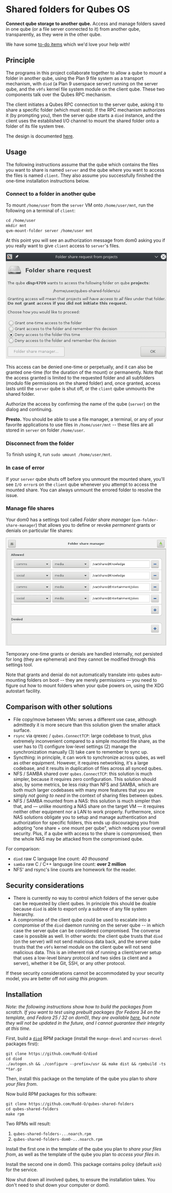 # Shared folders for Qubes OS

**Connect qube storage to another qube.**  Access and manage folders
saved in one qube (or a file server connected to it) from another
qube, transparently, as they were in the other qube.

We have some [to-do items](./TODO.md) which we'd love your help with!

## Principle

The programs in this project collaborate together to allow a qube
to *mount* a folder in another qube, using the Plan 9 file system
as a transport mechanism, with `diod` (a Plan 9 userspace server)
running on the server qube, and the `v9fs` kernel file system module
on the client qube.  These two components talk over the Qubes RPC
mechanism.

The client initiates a Qubes RPC connection to the server qube,
asking it to share a specific folder (which must exist).  If the RPC
mechanism authorizes it (by prompting you), then the server qube
starts a `diod` instance, and the client uses the established I/O
channel to mount the shared folder onto a folder of its file system
tree.

The design is documented [here](./doc/authorization-design.md).

## Usage

The following instructions assume that the qube which contains the
files you want to share is named `server` and the qube where you
want to access the files is named `client`.  They also assume you
successfully finished the one-time installation instructions below.

### Connect to a folder in another qube

To mount `/home/user` from the `server` VM onto `/home/user/mnt`,
run the following on a terminal of `client`:

```
cd /home/user
mkdir mnt
qvm-mount-folder server /home/user mnt
```

At this point you will see an authorization message from dom0 asking
you if you really want to give `client` access to `server`'s files.

![Authorization dialog example](./doc/auth-dialog.png)

This access can be denied one-time or perpetually, and it can also
be granted one-time (for the duration of the mount) or permanently.
Note that the access granted is limited to the requested folder and
all subfolders (modulo file permissions on the shared folder) and,
once granted, access lasts until the `server` qube is shut off, or
the `client` qube unmounts the shared folder.

Authorize the access by confirming the name of the qube (`server`) on
the dialog and continuing.

**Presto.**  You should be able to use a file manager, a terminal, or
any of your favorite applications to use files in `/home/user/mnt`
-- these files are all stored in `server` on folder `/home/user`.

### Disconnect from the folder

To finish using it, run `sudo umount /home/user/mnt`.

### In case of error

If your `server` qube shuts off before you unmount the mounted share,
you'll see `I/O error`s on the `client` qube whenever you attempt
to access the mounted share.  You can always unmount the errored
folder to resolve the issue.

### Manage file shares

Your dom0 has a settings tool called *Folder share manager*
(`qvm-folder-share-manager`) that allows you to define or revoke
*permanent* grants or denials on particular file shares:

![Authorization dialog example](./doc/folder-share-manager.png)

Temporary one-time grants or denials are handled internally, not
persisted for long (they are ephemeral) and they cannot be modified
through this settings tool.

Note that grants and denial do not automatically translate into
qubes auto-mounting folders on boot -- they are merely permissions
— you need to figure out how to mount folders when your qube powers
on, using the XDG autostart facility.

## Comparison with other solutions

* File copy/move between VMs: serves a different use case, although
  admittedly it is more secure than this solution given the smaller
  attack surface.
* `rsync` via qrexec / `qubes.ConnectTCP`: large codebase to trust,
  plus extremely inconvenient compared to a simple mounted file share,
  as the user has to (1) configure low-level settings (2) manage the
  synchronization manually (3) take care to remember to sync up.
* Syncthing: in principle, it can work to synchronize across qubes,
  as well as other equipment.  However, it requires networking,
  it's a large codebase, and it results in duplication of files
  across all synced qubes.
* NFS / SAMBA shared over `qubes.ConnectTCP`: this solution is much
  simpler, because it requires zero configuration.  This solution
  should also, by some metrics, be less risky than NFS and SAMBA,
  which are both much larger codebases with many more features that
  you are simply *not going to need* in the context of sharing files
  between qubes.
* NFS / SAMBA mounted from a NAS: this solution is much simpler than
  that, and — unlike mounting a NAS share on the target VM — it
  requires neither other equipment nor a LAN to work properly.
  Furthermore, since NAS solutions obligate you to setup and manage
  authentication and authorization for specific folders, this ends
  up discouraging you from adopting "one share + one mount per qube",
  which reduces your overall security.  Plus, if a qube with access
  to the share is compromised, then the whole NAS may be attacked
  from the compromised qube.

For comparison:

* `diod` raw C language line count: *40 thousand*
* `samba` raw C / C++ language line count: **over 2 million**
* NFS' and rsync's line counts are homework for the reader.

## Security considerations

* There is currently no way to control *which* folders of the server
  qube can be requested by client qubes.  In principle this should
  be doable because `diod` is able to export only a subtree of any
  file system hierarchy.
* A compromise of the client qube could be used to escalate into a
  compromise of the `diod` daemon running on the server qube -- in
  which case the server qube can be considered compromised.  The
  converse case is possible as well.
  In other words: the client qube trusts that `diod` (on the server)
  will not send malicious data back, and the server qube trusts that the
  `v9fs` kernel module on the client qube will not send malicious data.
  This is an inherent risk of running a client/server setup that uses
  a low-level binary protocol and two sides (a client and a server),
  whether it be Git, SSH, or any other protocol.

If these security considerations cannot be accommodated by your
security model, you are better off *not using this program*.

## Installation

*Note: the following instructions show how to build the packages from
scratch.  If you want to test using prebuilt packages (for Fedora
34 on the template, and Fedora 25 / 32 on dom0), they are available
[here](https://rudd-o.com/uploads/projects/files/qubes-shared-folders),
but note they will not be updated in the future, and I cannot guarantee
their integrity at this time.*

First, build a [`diod`](https://github.com/Rudd-O/diod) RPM package
(install the `munge-devel` and `ncurses-devel` packages first):

```
git clone https://github.com/Rudd-O/diod
cd diod
./autogen.sh && ./configure --prefix=/usr && make dist && rpmbuild -ts *tar.gz
```

Then, install this package on the template of the qube you plan to
*share your files from*.

Now build RPM packages for this software:

```
git clone https://github.com/Rudd-O/qubes-shared-folders
cd qubes-shared-folders
make rpm
```

Two RPMs will result:

1. `qubes-shared-folders-...noarch.rpm`
2. `qubes-shared-folders-dom0-...noarch.rpm`

Install the first one in the template of the qube you plan to
*share your files from*, as well as the template of the qube
you plan to *access your files in*.

Install the second one in dom0.  This package contains policy
(default `ask`) for the service.

Now shut down all involved qubes, to ensure the installation takes.
You don't need to shut down your computer or dom0.
